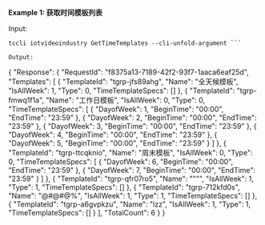 **Example 1: 获取时间模板列表**



Input: 

```
tccli iotvideoindustry GetTimeTemplates --cli-unfold-argument ```

Output: 
```
{
    "Response": {
        "RequestId": "f8375a13-7189-42f2-93f7-1aaca6eaf25d",
        "Templates": [
            {
                "TemplateId": "tgrp-jfs89ahg",
                "Name": "全天候模板",
                "IsAllWeek": 1,
                "Type": 0,
                "TimeTemplateSpecs": []
            },
            {
                "TemplateId": "tgrp-fmwq1f1a",
                "Name": "工作日模板",
                "IsAllWeek": 0,
                "Type": 0,
                "TimeTemplateSpecs": [
                    {
                        "DayofWeek": 1,
                        "BeginTime": "00:00",
                        "EndTime": "23:59"
                    },
                    {
                        "DayofWeek": 2,
                        "BeginTime": "00:00",
                        "EndTime": "23:59"
                    },
                    {
                        "DayofWeek": 3,
                        "BeginTime": "00:00",
                        "EndTime": "23:59"
                    },
                    {
                        "DayofWeek": 4,
                        "BeginTime": "00:00",
                        "EndTime": "23:59"
                    },
                    {
                        "DayofWeek": 5,
                        "BeginTime": "00:00",
                        "EndTime": "23:59"
                    }
                ]
            },
            {
                "TemplateId": "tgrp-ttcqknio",
                "Name": "周末模板",
                "IsAllWeek": 0,
                "Type": 0,
                "TimeTemplateSpecs": [
                    {
                        "DayofWeek": 6,
                        "BeginTime": "00:00",
                        "EndTime": "23:59"
                    },
                    {
                        "DayofWeek": 7,
                        "BeginTime": "00:00",
                        "EndTime": "23:59"
                    }
                ]
            },
            {
                "TemplateId": "tgrp-qfr07ro5",
                "Name": "\"\"",
                "IsAllWeek": 1,
                "Type": 1,
                "TimeTemplateSpecs": []
            },
            {
                "TemplateId": "tgrp-712kfd0s",
                "Name": "@#@#@%",
                "IsAllWeek": 1,
                "Type": 1,
                "TimeTemplateSpecs": []
            },
            {
                "TemplateId": "tgrp-a6gvpkzu",
                "Name": "lzz",
                "IsAllWeek": 1,
                "Type": 1,
                "TimeTemplateSpecs": []
            }
        ],
        "TotalCount": 6
    }
}
```

